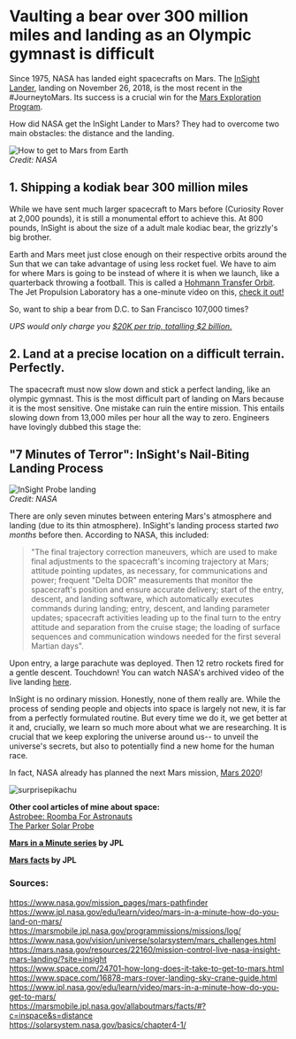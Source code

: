 # Vaulting a bear over 300 million miles and landing as an Olympic gymnast is difficult

Since 1975, NASA has landed eight spacecrafts on Mars. The [InSight Lander](https://mars.nasa.gov/insight/), landing on November 26, 2018, is the most recent in the #JourneytoMars. Its success is a crucial win for the [Mars Exploration Program](https://mars.nasa.gov/).  
  
How did NASA get the InSight Lander to Mars? They had to overcome two main obstacles: the distance and the landing.  
  
![How to get to Mars from Earth](https://solarsystem.nasa.gov/bosf/images/04-01v2_Earth-Mars-Trans-Orb_800x420.jpg)  
*Credit: NASA*
  
## 1. Shipping a kodiak bear 300 million miles

While we have sent much larger spacecraft to Mars before (Curiosity Rover at 2,000 pounds), it is still a monumental effort to achieve this. At 800 pounds, InSight is about the size of a adult male kodiac bear, the grizzly's big brother.

Earth and Mars meet just close enough on their respective orbits around the Sun that we can take advantage of using less rocket fuel. We have to aim for where Mars is going to be instead of where it is when we launch, like a quarterback throwing a football. This is called a [Hohmann Transfer Orbit](https://solarsystem.nasa.gov/basics/chapter4-1/). The Jet Propulsion Laboratory has a one-minute video on this, [check it out!](https://www.jpl.nasa.gov/edu/learn/video/mars-in-a-minute-how-do-you-get-to-mars/)

So, want to ship a bear from D.C. to San Francisco 107,000 times?  
  
*UPS would only charge you [$20K per trip, totalling $2 billion.](https://i.imgur.com/YD8LgtZ.png)*

## 2. Land at a precise location on a difficult terrain. Perfectly.
  
The spacecraft must now slow down and stick a perfect landing, like an olympic gymnast. This is the most difficult part of landing on Mars because it is the most sensitive. One mistake can ruin the entire mission. This entails slowing down from 13,000 miles per hour all the way to zero. Engineers have lovingly dubbed this stage the:  

## "7 Minutes of Terror": InSight's Nail-Biting Landing Process

![InSight Probe landing](https://mars.nasa.gov/images/PIA14839-full2.jpg)  
*Credit: NASA*  

There are only seven minutes between entering Mars's atmosphere and landing (due to its thin atmosphere). InSight's landing process started *two months* before then. According to NASA, this included:  

>"The final trajectory correction maneuvers, which are used to make final adjustments to the spacecraft's incoming trajectory at Mars; attitude pointing updates, as necessary, for communications and power; frequent "Delta DOR" measurements that monitor the spacecraft's position and ensure accurate delivery; start of the entry, descent, and landing software, which automatically executes commands during landing; entry, descent, and landing parameter updates; spacecraft activities leading up to the final turn to the entry attitude and separation from the cruise stage; the loading of surface sequences and communication windows needed for the first several Martian days".

Upon entry, a large parachute was deployed. Then 12 retro rockets fired for a gentle descent. Touchdown! You can watch NASA's archived video of the live landing [here](https://mars.nasa.gov/resources/22160/mission-control-live-nasa-insight-mars-landing/?site=insight).  
  
InSight is no ordinary mission. Honestly, none of them really are. While the process of sending people and objects into space is largely not new, it is far from a perfectly formulated routine. But every time we do it, we get better at it and, crucially, we learn so much more about what we are researching. It is crucial that we keep exploring the universe around us-- to unveil the universe's secrets, but also to potentially find a new home for the human race.
  
In fact, NASA already has planned the next Mars mission, [Mars 2020](https://mars.nasa.gov/mars2020/mission/overview/)!  
  
![surprisepikachu](https://www.dailydot.com/wp-content/uploads/2018/10/pikachu_surprised_meme-e1540570767482.png) 

**Other cool articles of mine about space:**  
[Astrobee: Roomba For Astronauts](https://r221.github.io/accent/Astrobee-Roomba-for-Astronauts.html)  
[The Parker Solar Probe](https://r221.github.io/accent/Parker-Solar-Probe.html)  
  
**[Mars in a Minute series](https://www.jpl.nasa.gov/video/?search=mars+in+a+minute&video_category=&video_destinations=#submit) by JPL**  
  
**[Mars facts](https://marsmobile.jpl.nasa.gov/allaboutmars/facts/#?c=inspace&s=distance) by JPL**

  
### Sources:
https://www.nasa.gov/mission_pages/mars-pathfinder  
https://www.jpl.nasa.gov/edu/learn/video/mars-in-a-minute-how-do-you-land-on-mars/  
https://marsmobile.jpl.nasa.gov/programmissions/missions/log/  
https://www.nasa.gov/vision/universe/solarsystem/mars_challenges.html  
https://mars.nasa.gov/resources/22160/mission-control-live-nasa-insight-mars-landing/?site=insight  
https://www.space.com/24701-how-long-does-it-take-to-get-to-mars.html
https://www.space.com/16878-mars-rover-landing-sky-crane-guide.html  
https://www.jpl.nasa.gov/edu/learn/video/mars-in-a-minute-how-do-you-get-to-mars/  
https://marsmobile.jpl.nasa.gov/allaboutmars/facts/#?c=inspace&s=distance  
https://solarsystem.nasa.gov/basics/chapter4-1/

